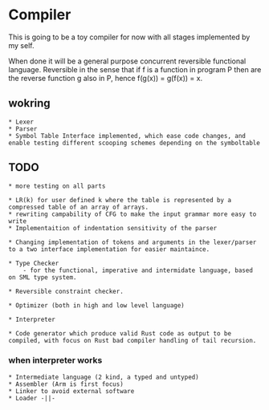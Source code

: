# Compiler
This is going to be a toy compiler for now with all stages implemented by my self.

When done it will be a general purpose concurrent reversible functional language. Reversible in the sense that if f is a function in program P then are the reverse function g also in P, hence f(g(x)) = g(f(x)) = x.



## wokring
    * Lexer
    * Parser
    * Symbol Table Interface implemented, which ease code changes, and enable testing different scooping schemes depending on the symboltable 

## TODO
    * more testing on all parts
   
    * LR(k) for user defined k where the table is represented by a compressed table of an array of arrays.
    * rewriting campability of CFG to make the input grammar more easy to write
    * Implementaition of indentation sensitivity of the parser
   
    * Changing implementation of tokens and arguments in the lexer/parser to a two interface implementation for easier maintaince.
    
    * Type Checker
        - for the functional, imperative and intermidate language, based on SML type system.
        
    * Reversible constraint checker.

    * Optimizer (both in high and low level language)
    
    * Interpreter
    
    * Code generator which produce valid Rust code as output to be compiled, with focus on Rust bad compiler handling of tail recursion.
   
    
### when interpreter works
    * Intermediate language (2 kind, a typed and untyped)
    * Assembler (Arm is first focus)
    * Linker to avoid external software
    * Loader -||-
